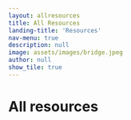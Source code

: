 ```yaml
---
layout: allresources
title: All Resources
landing-title: 'Resources'
nav-menu: true
description: null
image: assets/images/bridge.jpeg
author: null
show_tile: true
---
```


<h1>All resources</h1>
